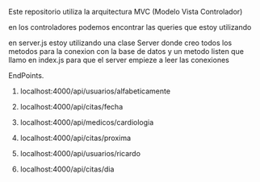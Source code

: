 Este repositorio utiliza la arquitectura MVC (Modelo Vista Controlador)

en los controladores podemos encontrar las queries que estoy utilizando

en server.js estoy utilizando una clase Server donde creo todos los metodos para la conexion con la base de datos y 
un metodo listen que llamo en index.js para que el server empieze a leer las conexiones

EndPoints.

1. localhost:4000/api/usuarios/alfabeticamente

2. localhost:4000/api/citas/fecha

3. localhost:4000/api/medicos/cardiologia

4. localhost:4000/api/citas/proxima

5. localhost:4000/api/usuarios/ricardo

6. localhost:4000/api/citas/dia